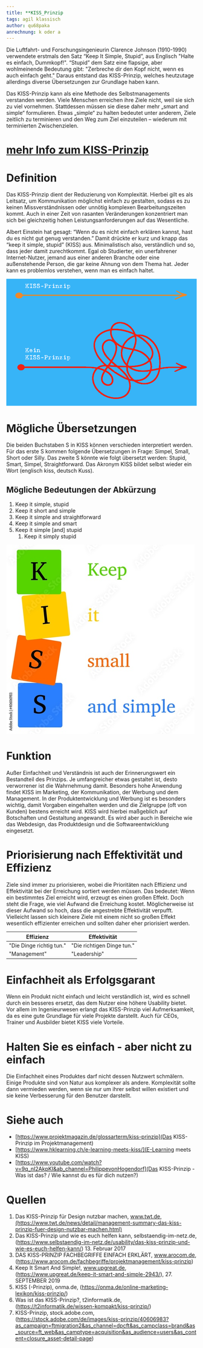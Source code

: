 ```yaml
---
title: **KISS_Prinzip
tags: agil klassisch
author: qu68paka
anrechnung: k oder a
---
```



Die Luftfahrt- und Forschungsingenieurin Clarence Johnson (1910-1990) verwendete erstmals den Satz “Keep It Simple, Stupid”, aus Englisch "Halte es einfach, Dummkopf!". “Stupid” dem Satz eine flapsige, aber wohlmeinende Bedeutung gibt: "Zerbreche dir den Kopf nicht, wenn es auch einfach geht." Daraus entstand das KISS-Prinzip, welches heutzutage allerdings diverse Übersetzungen zur Grundlage haben kann.

Das KISS-Prinzip kann als eine Methode des Selbstmanagements verstanden werden. Viele Menschen erreichen ihre Ziele nicht, weil sie sich zu viel vornehmen. Stattdessen müssen sie diese daher mehr „smart and simple“ formulieren. Etwas „simple“ zu halten bedeutet unter anderem, Ziele zeitlich zu terminieren und den Weg zum Ziel einzuteilen – wiederum mit terminierten Zwischenzielen.


# [mehr Info zum KISS-Prinzip](https://startupwissen.biz/was-bedeutet-eigentlich-kiss/)




# Definition

Das KISS-Prinzip dient der Reduzierung von Komplexität. Hierbei gilt es als Leitsatz, um Kommunikation möglichst einfach zu gestalten, sodass es zu keinen Missverständnissen oder unnötig komplexen Bearbeitungszeiten kommt. Auch in einer Zeit von rasanten Veränderungen konzentriert man sich bei gleichzeitig hohen Leistungsanforderungen auf das Wesentliche. 

Albert Einstein hat gesagt: “Wenn du es nicht einfach erklären kannst, hast du es nicht gut genug verstanden.” Damit drückte er kurz und knapp das “keep it simple, stupid” (KISS) aus.
Minimalistisch also, verständlich und so, dass jeder damit zurechtkommt. Egal ob Studierter, ein unerfahrener Internet-Nutzer, jemand aus einer anderen Branche oder eine außenstehende Person, die gar keine Ahnung von dem Thema hat. Jeder kann es problemlos verstehen, wenn man es einfach haltet.


![das KISS-Prinzip erkennen](KISS_Prinzip/kiss-prinzip.png)


# Mögliche Übersetzungen

Die beiden Buchstaben S in KISS können verschieden interpretiert werden. Für das erste S kommen folgende Übersetzungen in Frage: Simpel, Small, Short oder Silly. Das zweite S könnte wie folgt übersetzt werden: Stupid, Smart, Simpel, Straightforward. Das Akronym KISS bildet selbst wieder ein Wort (englisch kiss, deutsch Kuss). 

## Mögliche Bedeutungen der Abkürzung

1. Keep it simple, stupid
2. Keep it short and simple 
4. Keep it simple and straightforward 
4. Keep it simple and smart
5. Keep it simple [and] stupid
   1. Keep it simply stupid

![KISS-Prinzip](KISS_Prinzip/500_F_40606983_EcXZHtkebO0aRseXhnKldBZSuqTTCv7G.jpg)

# Funktion

Außer Einfachheit und Verständnis ist auch der Erinnerungswert ein Bestandteil des Prinzips. Je umfangreicher etwas gestaltet ist, desto verworrener ist die Wahrnehmung damit. Besonders hohe Anwendung findet KISS im Marketing, der Kommunikation, der Werbung und dem Management. In der Produktentwicklung und Werbung ist es besonders wichtig, damit Vorgaben eingehalten werden und die Zielgruppe (oft von Kunden) bestens erreicht wird. KISS wird hierbei maßgeblich auf Botschaften und Gestaltung angewandt. Es wird aber auch in Bereiche wie das Webdesign, das Produktdesign und die Softwareentwicklung eingesetzt.


# Priorisierung nach Effektivität und Effizienz
Ziele sind immer zu priorisieren, wobei die Prioritäten nach Effizienz und Effektivität bei der Erreichung sortiert werden müssen. Das bedeutet: Wenn ein bestimmtes Ziel erreicht wird, erzeugt es einen großen Effekt. Doch steht die Frage, wie viel Aufwand die Erreichung kostet. Möglicherweise ist dieser Aufwand so hoch, dass die angestrebte Effektivität verpufft. Vielleicht lassen sich kleinere Ziele mit einem nicht so großen Effekt wesentlich effizienter erreichen und sollten daher eher priorisiert werden.

| Effizienz                | Effektivität                |
| -------------------------| --------------------------- |
| "Die Dinge richtig tun." | "Die richtigen Dinge tun."  |
| "Management"             | "Leadership"                |


# Einfachheit als Erfolgsgarant

Wenn ein Produkt nicht einfach und leicht verständlich ist, wird es schnell durch ein besseres ersetzt, das dem Nutzer eine höhere Usability bietet. Vor allem im Ingenieurwesen erlangt das KISS-Prinzip viel Aufmerksamkeit, da es eine gute Grundlage für viele Projekte darstellt. Auch für CEOs, Trainer und Ausbilder bietet KISS viele Vorteile.


# Halten Sie es einfach - aber nicht zu einfach

Die Einfachheit eines Produktes darf nicht dessen Nutzwert schmälern. Einige Produkte sind von Natur aus komplexer als andere. Komplexität sollte dann vermieden werden, wenn sie nur um ihrer selbst willen existiert und sie keine Verbesserung für den Benutzer darstellt.


# Siehe auch


* [https://www.projektmagazin.de/glossarterm/kiss-prinzip](Das KISS-Prinzip im Projektmanagement)
* [https://www.hklearning.ch/e-learning-meets-kiss/](E-Learning meets KISS)
* [https://www.youtube.com/watch?v=9q_nI2AkpKI&ab_channel=PhilippevonHogendorf](Das KISS-Prinzip - Was ist das? / Wie kannst du es für dich nutzen?)


# Quellen

1. Das KISS-Prinzip für Design nutzbar machen, www.twt.de,(https://www.twt.de/news/detail/management-summary-das-kiss-prinzip-fuer-design-nutzbar-machen.html)
2. Das KISS-Prinzip und wie es euch helfen kann, selbstaendig-im-netz.de, (https://www.selbstaendig-im-netz.de/usability/das-kiss-prinzip-und-wie-es-euch-helfen-kann/) 13. Februar 2017
3. DAS KISS-PRINZIP FACHBEGRIFFE EINFACH ERKLÄRT, www.arocom.de, (https://www.arocom.de/fachbegriffe/projektmanagement/kiss-prinzip)
4. Keep It Smart And Simple!, www.upgreat.de, (https://www.upgreat.de/keep-it-smart-and-simple-2943/), 27. SEPTEMBER 2019
5. KISS (-Prinzip), onma.de, (https://onma.de/online-marketing-lexikon/kiss-prinzip/)
6. Was ist das KISS-Prinzip?, t2informatik.de, (https://t2informatik.de/wissen-kompakt/kiss-prinzip/)
7. KISS-Prinzip, stock.adobe.com, (https://stock.adobe.com/de/images/kiss-prinzip/40606983?as_campaign=ftmigration2&as_channel=dpcft&as_campclass=brand&as_source=ft_web&as_camptype=acquisition&as_audience=users&as_content=closure_asset-detail-page)
